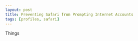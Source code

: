 ```yaml
---
layout: post
title: Preventing Safari from Prompting Internet Accounts
tags: [profiles, safari]
---
```


Things